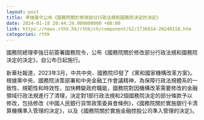 ```yaml
---
layout: post
title: 李強簽令公布《國務院關於修改部分行政法規和國務院決定的決定》
date: 2024-01-18 20:44:29.000000000 +08:00
link: https://news.rthk.hk/rthk/ch/component/k2/1736814-20240118.htm
categories: rthk
---
```


國務院總理李強日前簽署國務院令，公布《國務院關於修改部分行政法規和國務院決定的決定》，自公布日起施行。

新華社報道，2023年3月，中共中央、國務院印發了《黨和國家機構改革方案》。根據黨中央、國務院決策部署和中央金融工作會議精神，為保障行政法規體系的一致性、規範性和時效性，加快轉變政府職能，國務院對因機構改革需要修改的金融領域行政法規進行了清理，決定對1部行政法規和2個國務院決定的部分條款予以修改，包括修改《中國人民銀行貨幣政策委員會條例》，《國務院關於實施銀行卡清算機構準入管理的決定》，以及《國務院關於實施金融控股公司準入管理的決定》。
